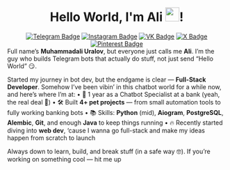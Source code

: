 <h1 align="center">Hello World, I'm Ali <img src="https://github.com/blackcater/blackcater/raw/main/images/Hi.gif" height="32"/>!</h1>
<div id="badges" align="center">
  <a href="https://t.me/ur_senior"><img src="https://img.shields.io/badge/Telegram-blue?style=for-the-badge&logo=telegram&logoColor=white" alt="Telegram Badge"/></a>
  <a href="https://www.instagram.com/ur_sen1or?igsh=ZHBmaXJzNWJtMGoy"><img src="https://img.shields.io/badge/Instagram-red?style=for-the-badge&logo=instagram&logoColor=white" alt="Instagram Badge"/></a>
  <a href="https://vk.com/ur_senior"><img src="https://img.shields.io/badge/VKontakte-blue?style=for-the-badge&logo=vk&logoColor=white" alt="VK Badge"/></a>
  <a href="https://x.com/ur_sen1or"><img src="https://img.shields.io/badge/X-black?style=for-the-badge&logo=x&logoColor=white" alt="X Badge"/></a>
  <a href="https://pin.it/7kRBNL6yy"><img src="https://img.shields.io/badge/Pinterest-red?style=for-the-badge&logo=pinterest&logoColor=white" alt="Pinterest Badge"/></a>
</div>
<div align="center">
  <img src="https://komarev.com/ghpvc/?username=uraloff&style=plastic&color=green" alt=""/>
</div>
Full name’s <b>Muhammadali Uralov</b>, but everyone just calls me <b>Ali</b>.
I’m the guy who builds Telegram bots that actually do stuff, not just send “Hello World” 😏.

Started my journey in bot dev, but the endgame is clear — <b>Full-Stack Developer</b>.
Somehow I’ve been vibin’ in this chatbot world for a while now, and here’s where I’m at:
	•	💼 1 year as a Chatbot Specialist at a bank (yeah, the real deal 🏦)
	•	🛠 Built <b>4+ pet projects</b> — from small automation tools to fully working banking bots
	•	📚 Skills: <b>Python</b> (mid), <b>Aiogram</b>, <b>PostgreSQL</b>, <b>Alembic</b>, <b>Git</b>, and enough <b>Java</b> to keep things running
	•	🔥 Recently started diving into <b>web dev</b>, ‘cause I wanna go full-stack and make my ideas happen from scratch to launch

Always down to learn, build, and break stuff (in a safe way 🤓).
If you’re working on something cool — hit me up